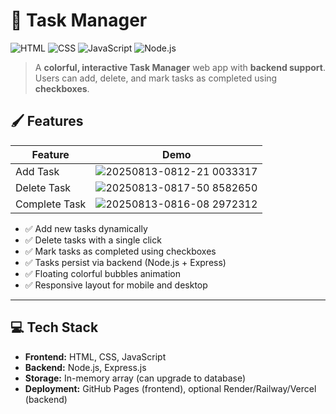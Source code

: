# 🌈 Task Manager

![HTML](https://img.shields.io/badge/HTML-%23E34F26?style=for-the-badge&logo=html5&logoColor=white)
![CSS](https://img.shields.io/badge/CSS-%231572B6?style=for-the-badge&logo=css3&logoColor=white)
![JavaScript](https://img.shields.io/badge/JavaScript-%23F7DF1E?style=for-the-badge&logo=javascript&logoColor=black)
![Node.js](https://img.shields.io/badge/Node.js-%23339933?style=for-the-badge&logo=node.js&logoColor=white)

> A **colorful, interactive Task Manager** web app with **backend support**. Users can add, delete, and mark tasks as completed using **checkboxes**.  

## 🖌️ Features

| Feature | Demo |
|---------|------|
| Add Task | ![20250813-0812-21 0033317](https://github.com/user-attachments/assets/6c82ca73-93fd-46ed-86ea-47e870f7f28e) |
| Delete Task | ![20250813-0817-50 8582650](https://github.com/user-attachments/assets/016f94d7-20a2-4d2c-a088-52c0442fc422) |
| Complete Task |![20250813-0816-08 2972312](https://github.com/user-attachments/assets/70496dbd-64b4-43f3-86a7-03d1b168420f) |

- ✅ Add new tasks dynamically  
- ✅ Delete tasks with a single click  
- ✅ Mark tasks as completed using checkboxes  
- ✅ Tasks persist via backend (Node.js + Express)  
- ✅ Floating colorful bubbles animation  
- ✅ Responsive layout for mobile and desktop  

---

## 💻 Tech Stack

- **Frontend:** HTML, CSS, JavaScript  
- **Backend:** Node.js, Express.js  
- **Storage:** In-memory array (can upgrade to database)  
- **Deployment:** GitHub Pages (frontend), optional Render/Railway/Vercel (backend)  

